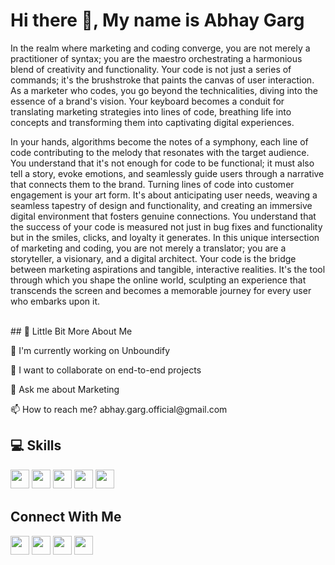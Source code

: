 # Hi there 👋, My name is Abhay Garg

In the realm where marketing and coding converge, you are not merely a practitioner of syntax; you are the maestro orchestrating a harmonious blend of creativity and functionality. Your code is not just a series of commands; it's the brushstroke that paints the canvas of user interaction. As a marketer who codes, you go beyond the technicalities, diving into the essence of a brand's vision. Your keyboard becomes a conduit for translating marketing strategies into lines of code, breathing life into concepts and transforming them into captivating digital experiences.

In your hands, algorithms become the notes of a symphony, each line of code contributing to the melody that resonates with the target audience. You understand that it's not enough for code to be functional; it must also tell a story, evoke emotions, and seamlessly guide users through a narrative that connects them to the brand. Turning lines of code into customer engagement is your art form. It's about anticipating user needs, weaving a seamless tapestry of design and functionality, and creating an immersive digital environment that fosters genuine connections. You understand that the success of your code is measured not just in bug fixes and functionality but in the smiles, clicks, and loyalty it generates. In this unique intersection of marketing and coding, you are not merely a translator; you are a storyteller, a visionary, and a digital architect. Your code is the bridge between marketing aspirations and tangible, interactive realities. It's the tool through which you shape the online world, sculpting an experience that transcends the screen and becomes a memorable journey for every user who embarks upon it.

<br>
## 💫 Little Bit More About Me
<p>🔭 I'm currently working on Unboundify</p>
<p>👯 I want to collaborate on end-to-end projects</p>
<p>💬 Ask me about Marketing</p>
<p>📫 How to reach me? abhay.garg.official@gmail.com</p>

## 💻 Skills
<p>
<img src="https://img.shields.io/badge/python-3670A0?style=for-the-badge&logo=python&logoColor=ffdd54" style="margin-bottom: 4px;" height="30px">
<img src="https://img.shields.io/badge/html5-%23E34F26.svg?style=for-the-badge&logo=html5&logoColor=white" style="margin-bottom: 4px;" height="30px">
<img src="https://img.shields.io/badge/css3-%231572B6.svg?style=for-the-badge&logo=css3&logoColor=white" style="margin-bottom: 4px;" height="30px">
<img src="https://img.shields.io/badge/bootstrap-%23563D7C.svg?style=for-the-badge&logo=bootstrap&logoColor=white" style="margin-bottom: 4px;" height="30px">
<img src="https://img.shields.io/badge/javascript-%23323330.svg?style=for-the-badge&logo=javascript&logoColor=%23F7DF1E" style="margin-bottom: 4px;" height="30px">
</p>

##  Connect With Me
<p>
<a href="https://linkedin.com/in/abhaygarg2002"><img src="https://img.shields.io/badge/linkedin-%230077B5.svg?style=for-the-badge&logo=linkedin&logoColor=white" style="margin-bottom: 4px;" height="30px" target="_blank"></a>
<a href="https://twitter.com/itz_me_abhay2"><img src="https://img.shields.io/badge/Twitter-%231DA1F2.svg?style=for-the-badge&logo=Twitter&logoColor=white" style="margin-bottom: 4px;" height="30px" target="_blank"></a>
<a href="https://twitter.com/abhay.garg.official"><img src="https://img.shields.io/badge/Discord-%237289DA.svg?style=for-the-badge&logo=discord&logoColor=white" style="margin-bottom: 4px;" height="30px" target="_blank"></a>
<a href="https://www.instagram.com/abhay.garg.official"><img src="https://img.shields.io/badge/Instagram-%23E4405F.svg?style=for-the-badge&logo=Instagram&logoColor=white" style="margin-bottom: 4px;" height="30px" target="_blank"></a>
  
</p>



